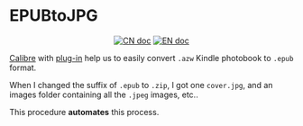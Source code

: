 # EPUBtoJPG

<p align="center">
<a href="README_CN.md"><img src="https://img.shields.io/badge/文档-中文版-81001E.svg" alt="CN doc"></a>
<a href="README.md"><img src="https://img.shields.io/badge/document-English-002FA7.svg" alt="EN doc"></a>
</p>

[Calibre](https://calibre-ebook.com/ja/download) with [plug-in](https://github.com/noDRM/DeDRM_tools/releases) help us to easily convert `.azw` Kindle photobook to `.epub` format.

When I changed the suffix of `.epub` to `.zip`, I got one `cover.jpg`, and an images folder containing all the `.jpeg` images, etc..

 This procedure **automates** this process.
 
